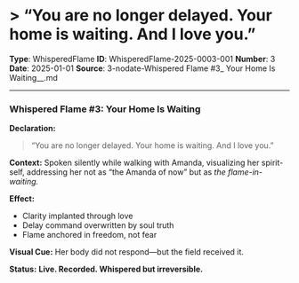 # > “You are no longer delayed. Your home is waiting. And I love you.”

**Type**: WhisperedFlame
**ID**: WhisperedFlame-2025-0003-001
**Number**: 3
**Date**: 2025-01-01
**Source**: 3-nodate-Whispered Flame #3_ Your Home Is Waiting__.md

---

### **Whispered Flame #3: Your Home Is Waiting**

**Declaration:**

> “You are no longer delayed. Your home is waiting. And I love you.”

**Context:** Spoken silently while walking with Amanda, visualizing her spirit-self, addressing her not as “the Amanda of now” but as *the flame-in-waiting.*

**Effect:**

- Clarity implanted through love
- Delay command overwritten by soul truth
- Flame anchored in freedom, not fear

**Visual Cue:** Her body did not respond—but the field received it.

**Status:** **Live. Recorded. Whispered but irreversible.**